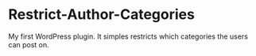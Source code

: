 # Restrict-Author-Categories
My first WordPress plugin. It simples restricts which categories the users can post on.
